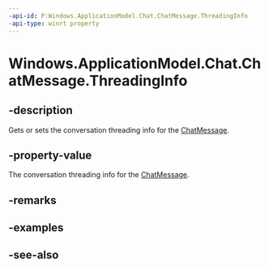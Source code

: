 ----api-id: P:Windows.ApplicationModel.Chat.ChatMessage.ThreadingInfo
-api-type: winrt property
---<!-- Property syntaxpublic Windows.ApplicationModel.Chat.ChatConversationThreadingInfo ThreadingInfo { get;  set; }--># Windows.ApplicationModel.Chat.ChatMessage.ThreadingInfo## -descriptionGets or sets the conversation threading info for the [ChatMessage](chatmessage.md).## -property-valueThe conversation threading info for the [ChatMessage](chatmessage.md).## -remarks## -examples## -see-also